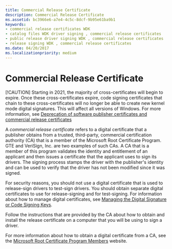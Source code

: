 ```yaml
---
title: Commercial Release Certificate
description: Commercial Release Certificate
ms.assetid: bc3966e6-a7e4-4c5c-8dcf-9b95e61ba9b1
keywords:
- commercial release certificates WDK
- catalog files WDK driver signing , commercial release certificates
- public release driver signing WDK , commercial release certificates
- release signing WDK , commercial release certificates
ms.date: 04/20/2017
ms.localizationpriority: medium
---
```


# Commercial Release Certificate

 [!CAUTION] Starting in 2021, the majority of cross-certificates will begin to expire. Once these cross-certificates expire, code signing certificates that chain to these cross-certificates will no longer be able to create new kernel mode digital signatures. This will affect all versions of Windows. For more information, see [Deprecation of software publisher certificates and commercial release certificates](deprecation-of-software-publisher-certificates-and-commercial-release-certificates.md)
 
A *commercial release certificate* refers to a digital certificate that a publisher obtains from a trusted, third-party, commercial certification authority (CA) that is a member of the Microsoft Root Certificate Program. GTE and VeriSign, Inc. are two examples of such CAs. A CA that is a member of this program validates the identity and entitlement of an applicant and then issues a certificate that the applicant uses to sign its drivers. The signing process stamps the driver with the publisher's identity and can be used to verify that the driver has not been modified since it was signed.

For security reasons, you should not use a digital certificate that is used to release-sign drivers to test-sign drivers. You should obtain separate digital certificates to use for release-signing and for test-signing. For information about how to manage digital certificates, see [Managing the Digital Signature or Code Signing Keys](managing-the-digital-signature-or-code-signing-keys.md).

Follow the instructions that are provided by the CA about how to obtain and install the release certificate on a computer that you will be using to sign a driver.

For more information about how to obtain a digital certificate from a CA, see the [Microsoft Root Certificate Program Members](https://go.microsoft.com/fwlink/p/?linkid=74266) website.

 

 





